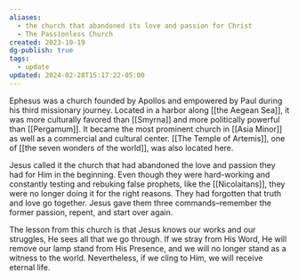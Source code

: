 ```yaml
---
aliases:
  - the church that abandoned its love and passion for Christ
  - The Passionless Church
created: 2023-10-19
dg-publish: true
tags:
  - update
updated: 2024-02-28T15:17:22-05:00
---
```


Ephesus was a church founded by Apollos and empowered by Paul during his third missionary journey. Located in a harbor along [[the Aegean Sea]], it was more culturally favored than [[Smyrna]] and more politically powerful than [[Pergamum]]. It became the most prominent church in [[Asia Minor]] as well as a commercial and cultural center. [[The Temple of Artemis]], one of [[the seven wonders of the world]], was also located here.

Jesus called it the church that had abandoned the love and passion they had for Him in the beginning. Even though they were hard-working and constantly testing and rebuking false prophets, like the [[Nicolaitans]], they were no longer doing it for the right reasons. They had forgotten that truth and love go together. Jesus gave them three commands–remember the former passion, repent, and start over again.

The lesson from this church is that Jesus knows our works and our struggles, He sees all that we go through. If we stray from His Word, He will remove our lamp stand from His Presence, and we will no longer stand as a witness to the world. Nevertheless, if we cling to Him, we will receive eternal life.
